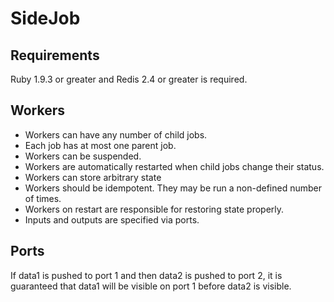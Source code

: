 SideJob
=======

Requirements
------------

Ruby 1.9.3 or greater and Redis 2.4 or greater is required.

Workers
-------

* Workers can have any number of child jobs.
* Each job has at most one parent job.
* Workers can be suspended.
* Workers are automatically restarted when child jobs change their status.
* Workers can store arbitrary state
* Workers should be idempotent. They may be run a non-defined number of times.
* Workers on restart are responsible for restoring state properly.
* Inputs and outputs are specified via ports.

Ports
-----

If data1 is pushed to port 1 and then data2 is pushed to port 2, it is guaranteed that
data1 will be visible on port 1 before data2 is visible.
